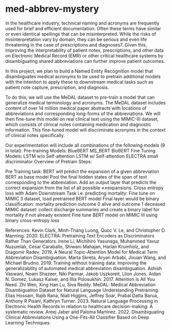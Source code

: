 # med-abbrev-mystery

In the healthcare industry, technical naming and acronyms are frequently used for brief and efficient documentation. Often these terms have similar or even identical spellings that can be misinterpreted. While the risks of misinterpretation vary by domain, they can be serious and even life threatening in the case of prescriptions and diagnoses7. Given this, improving the interpretability of patient notes, prescriptions, and other data on Electronic Medical Record (EMR) or other critical healthcare systems by disambiguating shared abbreviations can further improve patient outcomes.

In this project, we plan to build a Named Entity Recognition model that disambiguates medical acronyms to be used to pretrain additional models with the intention to apply these to downstream medical tasks such as patient note capture, prescription, and diagnosis.

To do this, we will use the MeDAL dataset to pre-train a model that can generalize medical terminology and acronyms. The MeDAL dataset includes content of over 14 million medical paper abstracts with locations of abbreviations and corresponding long-forms of the abbreviations. We will then fine-tune this model on real clinical text using the MIMIC-III dataset, which consists of clinical notes containing medication and diagnostic information. This fine-tuned model will discriminate acronyms in the context of clinical notes specifically.

Our experimentation will include all combinations of the following models (9 in total):
Pre-training Models:
BlueBERT
MS_BERT
BioBERT 
Fine Tuning Models:
LSTM w/o Self-attention
LSTM w/ Self-attention
ELECTRA small discriminator
Overview of Pretrain Steps: 

Pre Training task: BERT will predict the expansion of a given abbreviation
BERT as base model
Pool the final hidden states of the span of text corresponding to the abbreviation.
Add an output layer that predicts the correct expansion from the list of all possible ≠≠expansions.
Cross entropy loss with Adam 
Downstream Task i.e. predicting mortality:
Fine tune on MIMIC 3 dataset, load pretrained BERT model 
Final layer would be binary classification: mortality prediction outcome 0 alive and outcome 1 deceased
MIMIC dataset: collect discharge summaries and create a binary label for mortality if not already existent 
Fine tune BERT model on MIMIC III using binary cross-entropy loss

References:
Kevin Clark, Minh-Thang Luong, Quoc V. Le, and Christopher D. Manning. 2020. ELECTRA: Pretraining Text Encoders as Discriminators Rather Than Generators.
Irene Li, Michihiro Yasunaga, Muhammed Yavuz Nuzumlalı, Cesar Caraballo, Shiwani Mahajan, Harlan Krumholz, and Dragomir Radev. 2019. A Neural Topic-Attention Model for Medical Term Abbreviation Disambiguation.
Marta Skreta, Aryan Arbabi, Jixuan Wang, and Michael Brudno. 2019. Training without training data: Improving the generalizability of automated medical abbreviation disambiguation.
Ashish Vaswani, Noam Shazeer, Niki Parmar, Jakob Uszkoreit, Llion Jones, Aidan N. Gomez, Lukasz Kaiser, and Illia Polosukhin. 2017. Attention Is All You Need.
Zhi Wen, Xing Han Lu, Siva Reddy. MeDAL: Medical Abbreviation Disambiguation Dataset for Natural Language Understanding Pretraining.
Elias Hossain, Rajib Rana, Niall Higgins, Jeffrey Soar, Prabal Datta Barua, Anthony R Pisani, Kathryn Turner. 2023. Natural Language Processing in Electronic Health Records in relation to healthcare decision-making: A systematic review.
Areej Jaber and Paloma Martínez. 2022. Disambiguating Clinical Abbreviations Using a One-Fits-All Classifier Based on Deep Learning Techniques.
